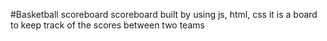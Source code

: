 


#Basketball scoreboard
scoreboard built by using js, html, css
it is a board to keep track of the scores
between two teams